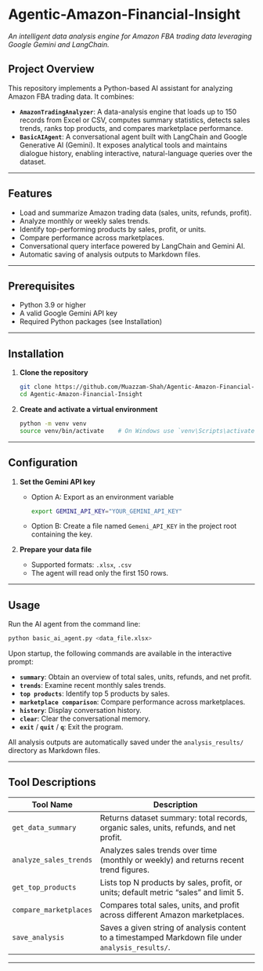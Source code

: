 # Agentic-Amazon-Financial-Insight
*An intelligent data analysis engine for Amazon FBA trading data leveraging Google Gemini and LangChain.*



## Project Overview

This repository implements a Python-based AI assistant for analyzing Amazon FBA trading data. It combines:

* **`AmazonTradingAnalyzer`**: A data-analysis engine that loads up to 150 records from Excel or CSV, computes summary statistics, detects sales trends, ranks top products, and compares marketplace performance.
* **`BasicAIAgent`**: A conversational agent built with LangChain and Google Generative AI (Gemini). It exposes analytical tools and maintains dialogue history, enabling interactive, natural-language queries over the dataset.

---

## Features

* Load and summarize Amazon trading data (sales, units, refunds, profit).
* Analyze monthly or weekly sales trends.
* Identify top-performing products by sales, profit, or units.
* Compare performance across marketplaces.
* Conversational query interface powered by LangChain and Gemini AI.
* Automatic saving of analysis outputs to Markdown files.

---

## Prerequisites

* Python 3.9 or higher
* A valid Google Gemini API key
* Required Python packages (see Installation)

---

## Installation

1. **Clone the repository**

   ```bash
   git clone https://github.com/Muazzam-Shah/Agentic-Amazon-Financial-Insight.git
   cd Agentic-Amazon-Financial-Insight
   ```

2. **Create and activate a virtual environment**

   ```bash
   python -m venv venv
   source venv/bin/activate    # On Windows use `venv\Scripts\activate`
   ```


---

## Configuration

1. **Set the Gemini API key**

   * Option A: Export as an environment variable

     ```bash
     export GEMINI_API_KEY="YOUR_GEMINI_API_KEY"
     ```
   * Option B: Create a file named `Gemeni_API_KEY` in the project root containing the key.

2. **Prepare your data file**

   * Supported formats: `.xlsx`, `.csv`
   * The agent will read only the first 150 rows.

---

## Usage

Run the AI agent from the command line:

```bash
python basic_ai_agent.py <data_file.xlsx>
```

Upon startup, the following commands are available in the interactive prompt:

* **`summary`**: Obtain an overview of total sales, units, refunds, and net profit.
* **`trends`**: Examine recent monthly sales trends.
* **`top products`**: Identify top 5 products by sales.
* **`marketplace comparison`**: Compare performance across marketplaces.
* **`history`**: Display conversation history.
* **`clear`**: Clear the conversational memory.
* **`exit`** / **`quit`** / **`q`**: Exit the program.

All analysis outputs are automatically saved under the `analysis_results/` directory as Markdown files.

---

## Tool Descriptions

| Tool Name              | Description                                                                                        |
| ---------------------- | -------------------------------------------------------------------------------------------------- |
| `get_data_summary`     | Returns dataset summary: total records, organic sales, units, refunds, and net profit.             |
| `analyze_sales_trends` | Analyzes sales trends over time (monthly or weekly) and returns recent trend figures.              |
| `get_top_products`     | Lists top N products by sales, profit, or units; default metric “sales” and limit 5.               |
| `compare_marketplaces` | Compares total sales, units, and profit across different Amazon marketplaces.                      |
| `save_analysis`        | Saves a given string of analysis content to a timestamped Markdown file under `analysis_results/`. |

---
